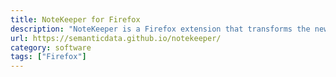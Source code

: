 ```yaml
---
title: NoteKeeper for Firefox
description: "NoteKeeper is a Firefox extension that transforms the new tab into a minimalist, auto-saving plaintext editor. It uses Firefox Sync to stay up-to-date and synchronized across machines."
url: https://semanticdata.github.io/notekeeper/
category: software
tags: ["Firefox"]
---
```


